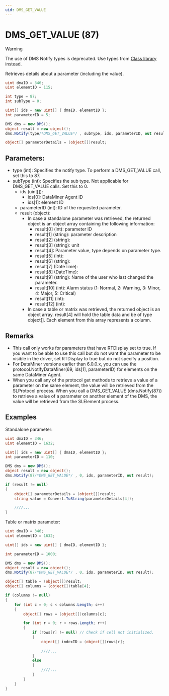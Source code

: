 ```yaml
---
uid: DMS_GET_VALUE
---
```


# DMS_GET_VALUE (87)

> [!WARNING]
> The use of DMS Notify types is deprecated. Use types from [Class library](xref:ClassLibraryIntroduction) instead.

Retrieves details about a parameter (including the value).

```csharp
uint dmaID = 346;
uint elementID = 115;

int type = 87;
int subType = 0;

uint[] ids = new uint[] { dmaID, elementID };
int parameterID = 5;

DMS dms = new DMS();
object result = new object();
dms.Notify(type/*DMS_GET_VALUE*/ , subType, ids, parameterID, out result);

object[] parameterDetails = (object[])result;
```

## Parameters:

- type (int): Specifies the notify type. To perform a DMS_GET_VALUE call, set this to 87.
- subType (int): Specifies the sub type. Not applicable for DMS_GET_VALUE calls. Set this to 0.
  - ids (uint[]):
    - ids[0]: DataMiner Agent ID
    - ids[1]: element ID
  - parameterID (int): ID of the requested parameter.
  - result (object):
    - In case a standalone parameter was retrieved, the returned object is an object array containing the following information:
      - result[0] (int): parameter ID
      - result[1] (string): parameter description
      - result[2] (string):
      - result[3] (string): unit
      - result[4]: Parameter value, type depends on parameter type.
      - result[5] (int):
      - result[6] (string):
      - result[7] (DateTime):
      - result[8] (DateTime):
      - result[9] (string): Name of the user who last changed the parameter.
      - result[10] (int): Alarm status (1: Normal, 2: Warning, 3: Minor, 4: Major, 5: Critical)
      - result[11] (int):
      - result[12] (int):
    - In case a table or matrix was retrieved, the returned object is an object array. result[4] will hold the table data and be of type object[]. Each element from this array represents a column.

## Remarks

- This call only works for parameters that have RTDisplay set to true. If you want to be able to use this call but do not want the parameter to be visible in the driver, set RTDisplay to true but do not specify a position.
- For DataMiner versions earlier than 6.0.0.x, you can use the protocol.NotifyDataMiner(69, ids[1], parameterID) for elements on the same DataMiner Agent.
- When you call any of the protocol get methods to retrieve a value of a parameter on the same element, the value will be retrieved from the SLProtocol process. When you call a DMS_GET_VALUE (dms.Notify(87)) to retrieve a value of a parameter on another element of the DMS, the value will be retrieved from the SLElement process.

## Examples

Standalone parameter:

```csharp
uint dmaID = 346;
uint elementID = 1632;

uint[] ids = new uint[] { dmaID, elementID };
int parameterID = 110;

DMS dms = new DMS();
object result = new object();
dms.Notify(87/*DMS_GET_VALUE*/ , 0, ids, parameterID, out result);

if (result != null)
{
    object[] parameterDetails = (object[])result;
    string value = Convert.ToString(parameterDetails[4]);

    ////...
}
```

Table or matrix parameter:

```csharp
uint dmaID = 346;
uint elementID = 1632;

uint[] ids = new uint[] { dmaID, elementID };

int parameterID = 1000;

DMS dms = new DMS();
object result = new object();
dms.Notify(87/*DMS_GET_VALUE*/ , 0, ids, parameterID, out result);

object[] table = (object[])result;
object[] columns = (object[])table[4];

if (columns != null)
{
    for (int c = 0; c < columns.Length; c++)
    {
        object[] rows = (object[])columns[c];

        for (int r = 0; r < rows.Length; r++)
        {
            if (rows[r] != null) // Check if cell not initialized.
            {
                object[] indexID = (object[])rows[r];
                
                ////...
            }
            else
            {
                ////...
            }
        }
    }
}
```
